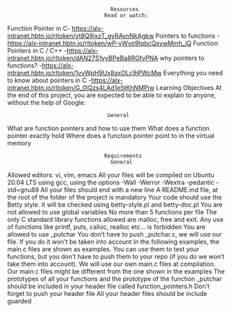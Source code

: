                                      Resources
                                   Read or watch:

Function Pointer in C- https://alx-intranet.hbtn.io/rltoken/yt8Q9jxzT_gyRAvnNkAgkw
Pointers to functions -https://alx-intranet.hbtn.io/rltoken/wP-yWvo9IqbcQsywMmh_iQ
Function Pointers in C / C++ -https://alx-intranet.hbtn.io/rltoken/dAN27S1yyBPeBa8RGfvPNA
why pointers to functions? -https://alx-intranet.hbtn.io/rltoken/1vvWpH9Ux8axOLc9jPWcMw
Everything you need to know about pointers in C -https://alx-intranet.hbtn.io/rltoken/G_0lQzs4LAd1e5tKhNMPiw
Learning Objectives
At the end of this project, you are expected to be able to explain to anyone, without the help of Google:

                                    General
What are function pointers and how to use them
What does a function pointer exactly hold
Where does a function pointer point to in the virtual memory
                                  
                                   Requirements
                                     General
Allowed editors: vi, vim, emacs
All your files will be compiled on Ubuntu 20.04 LTS using gcc, using the options -Wall -Werror -Wextra -pedantic -std=gnu89
All your files should end with a new line
A README.md file, at the root of the folder of the project is mandatory
Your code should use the Betty style. It will be checked using betty-style.pl and betty-doc.pl
You are not allowed to use global variables
No more than 5 functions per file
The only C standard library functions allowed are malloc, free and exit. Any use of functions like printf, puts, calloc, realloc etc… is forbidden
You are allowed to use _putchar
You don’t have to push _putchar.c, we will use our file. If you do it won’t be taken into account
In the following examples, the main.c files are shown as examples. You can use them to test your functions, but you don’t have to push them to your repo (if you do we won’t take them into account). We will use our own main.c files at compilation. Our main.c files might be different from the one shown in the examples
The prototypes of all your functions and the prototype of the function _putchar should be included in your header file called function_pointers.h
Don’t forget to push your header file
All your header files should be include guarded

